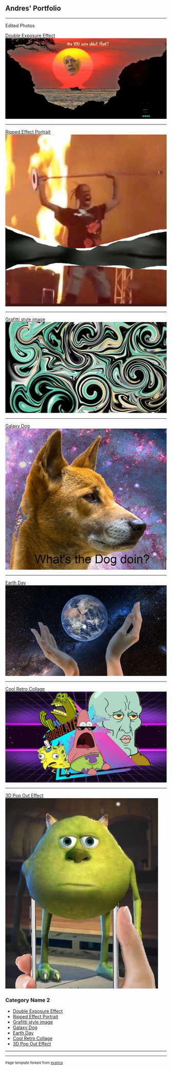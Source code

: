 ## Andres' Portfolio

--- 
Edited Photos

[Double Exposure Effect](/sample_page)
<img src="images/John Zena.png"/>

---
[Ripped Effect Portrait](/pdf/sample_presentation.pdf)
<img src="images/TS.png"/>

---
[Grafitti style image](http://example.com/)
<img src="images/graffitti.png"/>

---
[Galaxy Dog](http://example.com/)
<img src="images/dog.png"/>

---
[Earth Day](http://example.com/)
<img src="images/Earth Day.png"/>

---
[Cool Retro Collage](http://example.com/)
<img src="images/Retro Spongbob.png"/>

---
[3D Pop Out Effect](http://example.com/)
<img src="images/mike.png"/>
### Category Name 2

- [Double Exposure Effect](http://example.com/)
- [Ripped Effect Portrait](http://example.com/)
- [Grafitti style image](http://example.com/)
- [Galaxy Dog](http://example.com/)
- [Earth Day](http://example.com/)
- [Cool Retro Collage](http://example.com/)
- [3D Pop Out Effect](http://example.com/)

---




---
<p style="font-size:11px">Page template forked from <a href="https://github.com/evanca/quick-portfolio">evanca</a></p>
<!-- Remove above link if you don't want to attibute -->
